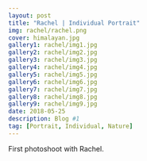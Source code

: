 ```yaml
---
layout: post
title: "Rachel | Individual Portrait"
img: rachel/rachel.png 
cover: himalayan.jpg
gallery1: rachel/img1.jpg
gallery2: rachel/img2.jpg
gallery3: rachel/img3.jpg
gallery4: rachel/img4.jpg
gallery5: rachel/img5.jpg
gallery6: rachel/img6.jpg
gallery7: rachel/img7.jpg
gallery8: rachel/img8.jpg
gallery9: rachel/img9.jpg
date: 2018-05-25 
description: Blog #1
tag: [Portrait, Individual, Nature]
---
```


First photoshoot with Rachel. 

